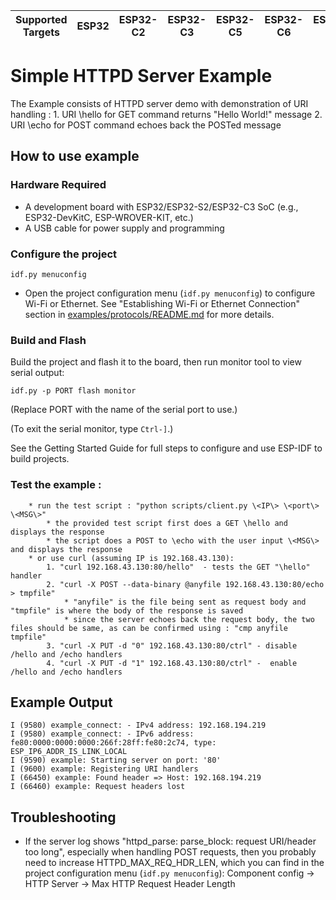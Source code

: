| Supported Targets | ESP32 | ESP32-C2 | ESP32-C3 | ESP32-C5 | ESP32-C6 | ESP32-H2 | ESP32-P4 | ESP32-S2 | ESP32-S3 |
| ----------------- | ----- | -------- | -------- | -------- | -------- | -------- | -------- | -------- | -------- |

# Simple HTTPD Server Example

The Example consists of HTTPD server demo with demonstration of URI handling :
    1. URI \hello for GET command returns "Hello World!" message
    2. URI \echo for POST command echoes back the POSTed message

## How to use example

### Hardware Required

* A development board with ESP32/ESP32-S2/ESP32-C3 SoC (e.g., ESP32-DevKitC, ESP-WROVER-KIT, etc.)
* A USB cable for power supply and programming

### Configure the project

```
idf.py menuconfig
```
* Open the project configuration menu (`idf.py menuconfig`) to configure Wi-Fi or Ethernet. See "Establishing Wi-Fi or Ethernet Connection" section in [examples/protocols/README.md](../../README.md) for more details.

### Build and Flash

Build the project and flash it to the board, then run monitor tool to view serial output:

```
idf.py -p PORT flash monitor
```

(Replace PORT with the name of the serial port to use.)

(To exit the serial monitor, type ``Ctrl-]``.)

See the Getting Started Guide for full steps to configure and use ESP-IDF to build projects.

### Test the example :
        * run the test script : "python scripts/client.py \<IP\> \<port\> \<MSG\>"
            * the provided test script first does a GET \hello and displays the response
            * the script does a POST to \echo with the user input \<MSG\> and displays the response
        * or use curl (assuming IP is 192.168.43.130):
            1. "curl 192.168.43.130:80/hello"  - tests the GET "\hello" handler
            2. "curl -X POST --data-binary @anyfile 192.168.43.130:80/echo > tmpfile"
                * "anyfile" is the file being sent as request body and "tmpfile" is where the body of the response is saved
                * since the server echoes back the request body, the two files should be same, as can be confirmed using : "cmp anyfile tmpfile"
            3. "curl -X PUT -d "0" 192.168.43.130:80/ctrl" - disable /hello and /echo handlers
            4. "curl -X PUT -d "1" 192.168.43.130:80/ctrl" -  enable /hello and /echo handlers

## Example Output
```
I (9580) example_connect: - IPv4 address: 192.168.194.219
I (9580) example_connect: - IPv6 address: fe80:0000:0000:0000:266f:28ff:fe80:2c74, type: ESP_IP6_ADDR_IS_LINK_LOCAL
I (9590) example: Starting server on port: '80'
I (9600) example: Registering URI handlers
I (66450) example: Found header => Host: 192.168.194.219
I (66460) example: Request headers lost
```

## Troubleshooting
* If the server log shows "httpd_parse: parse_block: request URI/header too long", especially when handling POST requests, then you probably need to increase HTTPD_MAX_REQ_HDR_LEN, which you can find in the project configuration menu (`idf.py menuconfig`): Component config -> HTTP Server -> Max HTTP Request Header Length
